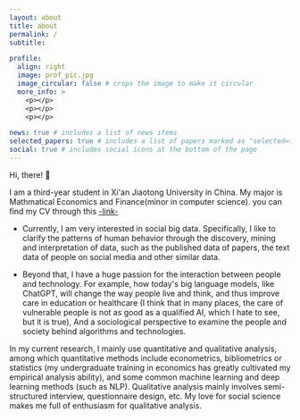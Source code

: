 ```yaml
---
layout: about
title: about
permalink: /
subtitle: 

profile:
  align: right
  image: prof_pic.jpg
  image_circular: false # crops the image to make it circular
  more_info: >
    <p></p>
    <p></p>
    <p></p>

news: true # includes a list of news items
selected_papers: true # includes a list of papers marked as "selected={true}"
social: true # includes social icons at the bottom of the page
---
```


Hi, there! 🥰


I am a third-year student in Xi'an Jiaotong University in China. My major is Mathmatical Economics and Finance(minor in computer science).
you can find my CV through this [-link-](https://cheneyriver.github.io/assets/pdf/cv.pdf)

- Currently, I am very interested in social big data. Specifically, I like to clarify the patterns of human behavior through the discovery, mining and interpretation of data, such as the published data of papers, the text data of people on social media and other similar data.

- Beyond that, I have a huge passion for the interaction between people and technology. For example, how today's big language models, like ChatGPT, will change the way people live and think, and thus improve care in education or healthcare (I think that in many places, the care of vulnerable people is not as good as a qualified AI, which I hate to see, but it is true), And a sociological perspective to examine the people and society behind algorithms and technologies.

In my current research, I mainly use quantitative and qualitative analysis, among which quantitative methods include econometrics, bibliometrics or statistics (my undergraduate training in economics has greatly cultivated my empirical analysis ability), and some common machine learning and deep learning methods (such as NLP). Qualitative analysis mainly involves semi-structured interview, questionnaire design, etc. My love for social science makes me full of enthusiasm for qualitative analysis.

